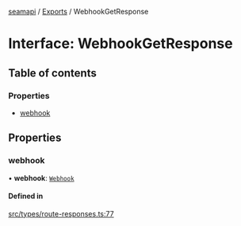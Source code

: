 [seamapi](../README.md) / [Exports](../modules.md) / WebhookGetResponse

# Interface: WebhookGetResponse

## Table of contents

### Properties

- [webhook](WebhookGetResponse.md#webhook)

## Properties

### webhook

• **webhook**: [`Webhook`](Webhook.md)

#### Defined in

[src/types/route-responses.ts:77](https://github.com/seamapi/javascript/blob/main/src/types/route-responses.ts#L77)
